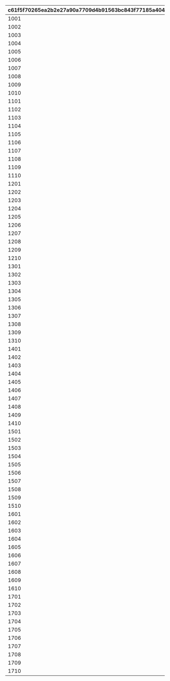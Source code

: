 |c61f5f70265ea2b2e27a90a7709d4b91563bc843f77185a404859bf70429dc85|88bf4b374622c1fdfe3af2c894200a3f3018db8baf37b6c2c4efaf585b5adca1|dc912fb7cec7569a270715c9e0484bb38a5e213cbd18950e5618b8375303cd65|3b342549de5bc756ccd7f45a43ab51454a0c4ec24baf03a2ae831bc3e21c1ebf|7973276966ebda1e39c62a3fae265d97843fce7576f75fbb1e5a5cb33e3951ca|e47e58025d90a0c7fd2ca99cf643a2f5e3dd6ab5203d9e462e0a4ac6cdbe2bfe|d17b15433769369e773d94a100a5ac9b37768ccb9011f463a6c536f9484c94da|b7ad08e4a8138d15a70c3608285d01fd9e0f4204e7f2b5f7b2b825a2f76b8faf|0966684b7794e311e453b2957475b517ba91f3367a6749eafee2205de7be04d2|3b19f7c11f5d0a80455d3e683bf591c603fa36d1126e17e98ae2bfe56465ed1b|04855c9264fa4f33a715d15e5b8d32ba1a187452a2a4d7223943c4a20a005881|0d6aedbb633a2a24d90dfbc9a9b9b708a680f1f17bff1ae1f3e7a36271b5a952|ee2730305823ed134076cf2821f1c3e28cbcac639b8ee5f3611031c4882e1511|ba3cc10e3d096caf8d5faea588f91f52c7fc754a439bed7883400eaed9fbdb69|
| --- | --- | --- | --- | --- | --- | --- | --- | --- | --- | --- | --- | --- | --- |
|1001|1|4|30|6|7|1|1|1|1|1|1|30|-1|
|1002|1|31|60|6|11|1|1|1|1|1|1|60|-1|
|1003|1|61|90|6|15|1|1|1|1|1|1|90|-1|
|1004|1|91|120|6|19|1|1|1|1|1|1|120|-1|
|1005|1|121|150|6|23|1|1|1|1|1|1|150|-1|
|1006|1|151|180|6|27|1|1|1|1|1|1|180|-1|
|1007|1|181|210|6|29|1|1|1|1|1|1|210|-1|
|1008|1|211|240|6|29|1|1|1|1|1|1|240|-1|
|1009|1|241|270|6|29|1|1|1|1|1|1|270|-1|
|1010|1|271|-1|6|29|1|1|1|1|1|1|280|-1|
|1101|2|4|30|5|7|1|1|1|1|1|1|30|-1|
|1102|2|31|60|5|11|1|1|1|1|1|1|60|-1|
|1103|2|61|90|5|15|1|1|1|1|1|1|90|-1|
|1104|2|91|120|5|19|1|1|1|1|1|1|120|-1|
|1105|2|121|150|5|23|1|1|1|1|1|1|150|-1|
|1106|2|151|180|5|27|1|1|1|1|1|1|180|-1|
|1107|2|181|210|5|29|1|1|1|1|1|1|210|-1|
|1108|2|211|240|5|29|1|1|1|1|1|1|240|-1|
|1109|2|241|270|5|29|1|1|1|1|1|1|270|-1|
|1110|2|271|-1|5|29|1|1|1|1|1|1|280|-1|
|1201|3|4|30|5|7|1|1|1|1|1|1|-1|-1|
|1202|3|31|60|5|11|1|1|1|1|1|1|-1|-1|
|1203|3|61|90|5|15|1|1|1|1|1|1|-1|-1|
|1204|3|91|120|5|19|1|1|1|1|1|1|-1|-1|
|1205|3|121|150|5|23|1|1|1|1|1|1|-1|-1|
|1206|3|151|180|5|27|1|1|1|1|1|1|-1|-1|
|1207|3|181|210|5|29|1|1|1|1|1|1|-1|-1|
|1208|3|211|240|5|29|1|1|1|1|1|1|-1|-1|
|1209|3|241|270|5|29|1|1|1|1|1|1|-1|-1|
|1210|3|271|-1|5|29|1|1|1|1|1|1|-1|-1|
|1301|4|4|30|5|7|1|1|1|1|1|1|30|-1|
|1302|4|31|60|5|10|1|1|1|1|1|1|60|-1|
|1303|4|61|90|5|13|1|1|1|1|1|1|90|-1|
|1304|4|91|120|5|16|1|1|1|1|1|1|120|-1|
|1305|4|121|150|5|19|1|1|1|1|1|1|150|-1|
|1306|4|151|180|5|22|1|1|1|1|1|1|180|-1|
|1307|4|181|210|5|25|1|1|1|1|1|1|210|-1|
|1308|4|211|240|5|28|1|1|1|1|1|1|240|-1|
|1309|4|241|270|5|28|1|1|1|1|1|1|270|-1|
|1310|4|271|-1|5|28|1|1|1|1|1|1|280|-1|
|1401|5|4|30|5|7|1|1|1|1|1|1|-1|-1|
|1402|5|31|60|5|10|1|1|1|1|1|1|-1|-1|
|1403|5|61|90|5|13|1|1|1|1|1|1|-1|-1|
|1404|5|91|120|5|16|1|1|1|1|1|1|-1|-1|
|1405|5|121|150|5|19|1|1|1|1|1|1|-1|-1|
|1406|5|151|180|5|22|1|1|1|1|1|1|-1|-1|
|1407|5|181|210|5|25|1|1|1|1|1|1|-1|-1|
|1408|5|211|240|5|28|1|1|1|1|1|1|-1|-1|
|1409|5|241|270|5|28|1|1|1|1|1|1|-1|-1|
|1410|5|271|-1|5|28|1|1|1|1|1|1|-1|-1|
|1501|6|4|30|3|7|1|1|1|1|1|1|-1|-1|
|1502|6|31|60|3|10|1|1|1|1|1|1|-1|-1|
|1503|6|61|90|3|13|1|1|1|1|1|1|-1|-1|
|1504|6|91|120|3|16|1|1|1|1|1|1|-1|-1|
|1505|6|121|150|3|19|1|1|1|1|1|1|-1|-1|
|1506|6|151|180|3|22|1|1|1|1|1|1|-1|-1|
|1507|6|181|210|3|22|1|1|1|1|1|1|-1|-1|
|1508|6|211|240|3|22|1|1|1|1|1|1|-1|-1|
|1509|6|241|270|3|22|1|1|1|1|1|1|-1|-1|
|1510|6|271|-1|3|22|1|1|1|1|1|1|-1|-1|
|1601|7|4|30|6|7|1|1|1|1|1|1|30|5|
|1602|7|31|60|6|11|1|1|1|1|1|1|60|5|
|1603|7|61|90|6|15|1|1|1|1|1|1|90|5|
|1604|7|91|120|6|19|1|1|1|1|1|1|120|5|
|1605|7|121|150|6|23|1|1|1|1|1|1|150|5|
|1606|7|151|180|6|27|1|1|1|1|1|1|180|5|
|1607|7|181|210|6|29|1|1|1|1|1|1|210|5|
|1608|7|211|240|6|30|1|1|1|1|1|1|240|5|
|1609|7|241|270|6|30|1|1|1|1|1|1|270|5|
|1610|7|271|-1|6|30|1|1|1|1|1|1|290|5|
|1701|8|4|30|5|7|1|1|1|1|1|1|30|5|
|1702|8|31|60|5|11|1|1|1|1|1|1|60|5|
|1703|8|61|90|5|15|1|1|1|1|1|1|90|5|
|1704|8|91|120|5|19|1|1|1|1|1|1|120|5|
|1705|8|121|150|5|23|1|1|1|1|1|1|150|5|
|1706|8|151|180|5|27|1|1|1|1|1|1|180|5|
|1707|8|181|210|5|29|1|1|1|1|1|1|210|5|
|1708|8|211|240|5|30|1|1|1|1|1|1|240|5|
|1709|8|241|270|5|30|1|1|1|1|1|1|270|5|
|1710|8|271|-1|5|30|1|1|1|1|1|1|290|5|